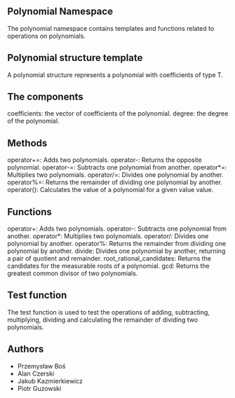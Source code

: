 ## Polynomial Namespace
The polynomial namespace contains templates and functions related to operations on polynomials.

## Polynomial structure template
A polynomial structure represents a polynomial with coefficients of type T.

## The components
coefficients: the vector of coefficients of the polynomial.
degree: the degree of the polynomial.

## Methods
operator+=: Adds two polynomials.
operator-: Returns the opposite polynomial.
operator-=: Subtracts one polynomial from another.
operator*=: Multiplies two polynomials.
operator/=: Divides one polynomial by another.
operator%=: Returns the remainder of dividing one polynomial by another.
operator(): Calculates the value of a polynomial for a given value value.

## Functions
operator+: Adds two polynomials.
operator-: Subtracts one polynomial from another.
operator*: Multiplies two polynomials.
operator/: Divides one polynomial by another.
operator%: Returns the remainder from dividing one polynomial by another.
divide: Divides one polynomial by another, returning a pair of quotient and remainder.
root_rational_candidates: Returns the candidates for the measurable roots of a polynomial.
gcd: Returns the greatest common divisor of two polynomials.

## Test function
The test function is used to test the operations of adding, subtracting, multiplying, dividing and calculating the remainder of dividing two polynomials.

## Authors
- Przemysław Boś
- Alan Czerski
- Jakub Kazmierkiewicz 
- Piotr Guzowski


